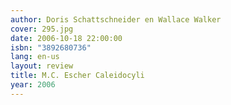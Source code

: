 ```yaml
---
author: Doris Schattschneider en Wallace Walker
cover: 295.jpg
date: 2006-10-18 22:00:00
isbn: "3892680736"
lang: en-us
layout: review
title: M.C. Escher Caleidocyli
year: 2006
---
```

